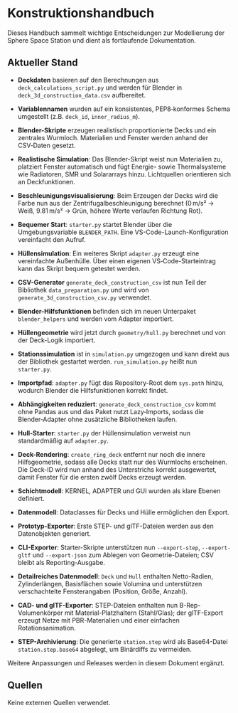# Konstruktionshandbuch

Dieses Handbuch sammelt wichtige Entscheidungen zur Modellierung der Sphere Space Station und dient als fortlaufende Dokumentation.

## Aktueller Stand

- **Deckdaten** basieren auf den Berechnungen aus `deck_calculations_script.py` und werden für Blender in `deck_3d_construction_data.csv` aufbereitet.
- **Variablennamen** wurden auf ein konsistentes, PEP8‑konformes Schema umgestellt (z.B. `deck_id`, `inner_radius_m`).
- **Blender-Skripte** erzeugen realistisch proportionierte Decks und ein zentrales Wurmloch. Materialien und Fenster werden anhand der CSV‑Daten gesetzt.
- **Realistische Simulation**: Das Blender-Skript weist nun Materialien zu, platziert Fenster automatisch und fügt Energie- sowie Thermalsysteme wie Radiatoren, SMR und Solararrays hinzu. Lichtquellen orientieren sich an Deckfunktionen.
- **Beschleunigungsvisualisierung**: Beim Erzeugen der Decks wird die Farbe nun aus der Zentrifugalbeschleunigung berechnet (0 m/s² → Weiß, 9.81 m/s² → Grün, höhere Werte verlaufen Richtung Rot).
- **Bequemer Start**: `starter.py` startet Blender über die Umgebungsvariable `BLENDER_PATH`. Eine VS-Code-Launch-Konfiguration vereinfacht den Aufruf.
- **Hüllensimulation**: Ein weiteres Skript `adapter.py` erzeugt eine vereinfachte Außenhülle. Über einen eigenen VS‑Code-Starteintrag kann das Skript bequem getestet werden.
- **CSV-Generator** `generate_deck_construction_csv` ist nun Teil der Bibliothek `data_preparation.py` und wird von `generate_3d_construction_csv.py` verwendet.
- **Blender-Hilfsfunktionen** befinden sich im neuen Unterpaket `blender_helpers` und werden vom Adapter importiert.
- **Hüllengeometrie** wird jetzt durch `geometry/hull.py` berechnet und von der
  Deck-Logik importiert.
- **Stationssimulation** ist in `simulation.py` umgezogen und kann direkt aus der
  Bibliothek gestartet werden. `run_simulation.py` heißt nun `starter.py`.

- **Importpfad**: `adapter.py` fügt das Repository-Root dem `sys.path` hinzu,
  wodurch Blender die Hilfsfunktionen korrekt findet.

- **Abhängigkeiten reduziert**: `generate_deck_construction_csv` kommt ohne Pandas aus und das Paket nutzt Lazy‑Imports, sodass die Blender‑Adapter ohne zusätzliche Bibliotheken laufen.
- **Hull-Starter**: `starter.py` der Hüllensimulation verweist nun standardmäßig auf `adapter.py`.

- **Deck-Rendering**: `create_ring_deck` entfernt nur noch die innere Hilfsgeometrie,
  sodass alle Decks statt nur des Wurmlochs erscheinen. Die Deck-ID wird
  nun anhand des Unterstrichs korrekt ausgewertet, damit Fenster für die ersten
  zwölf Decks erzeugt werden.


- **Schichtmodell**: KERNEL, ADAPTER und GUI wurden als klare Ebenen definiert.
- **Datenmodell**: Dataclasses für Decks und Hülle ermöglichen den Export.
- **Prototyp-Exporter**: Erste STEP- und glTF-Dateien werden aus den Datenobjekten generiert.

- **CLI-Exporter**: Starter-Skripte unterstützen nun `--export-step`, `--export-gltf` und `--export-json` zum Ablegen von Geometrie-Dateien; CSV bleibt als Reporting-Ausgabe.

- **Detailreiches Datenmodell**: `Deck` und `Hull` enthalten Netto-Radien,
  Zylinderlängen, Basisflächen sowie Volumina und unterstützen verschachtelte
  Fensterangaben (Position, Größe, Anzahl).

- **CAD- und glTF-Exporter**: STEP-Dateien enthalten nun B-Rep-Volumenkörper
  mit Material-Platzhaltern (Stahl/Glas); der glTF-Export erzeugt Netze mit
  PBR-Materialien und einer einfachen Rotationsanimation.

- **STEP-Archivierung**: Die generierte `station.step` wird als Base64-Datei
  `station.step.base64` abgelegt, um Binärdiffs zu vermeiden.

Weitere Anpassungen und Releases werden in diesem Dokument ergänzt.

## Quellen

Keine externen Quellen verwendet.
